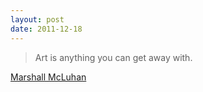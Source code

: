 ```yaml
---
layout: post
date: 2011-12-18
---
```


>Art is anything you can get away with. 

[Marshall McLuhan](https://en.wikiquote.org/wiki/Marshall_McLuhan)
